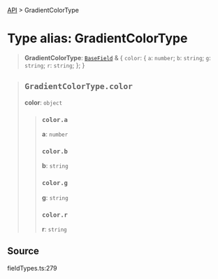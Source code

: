 [API](../index.md) > GradientColorType

# Type alias: GradientColorType

> **GradientColorType**: [`BaseField`](type-alias.BaseField.md) & \{
  `color`: \{
    `a`: `number`;
    `b`: `string`;
    `g`: `string`;
    `r`: `string`;
  };
 }

> ## `GradientColorType.color`
>
> **color**: `object`
>
> > ### `color.a`
> >
> > **a**: `number`
> >
> > ### `color.b`
> >
> > **b**: `string`
> >
> > ### `color.g`
> >
> > **g**: `string`
> >
> > ### `color.r`
> >
> > **r**: `string`
> >
> >
>
>

## Source

fieldTypes.ts:279

